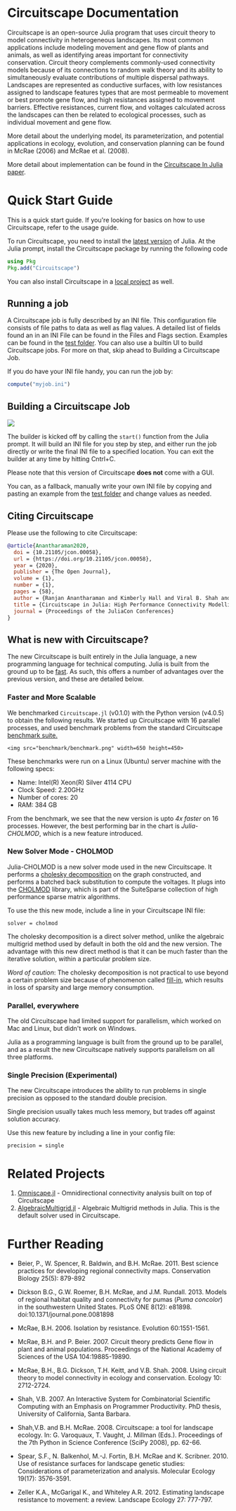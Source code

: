 # Circuitscape Documentation

Circuitscape is an open-source Julia program that uses circuit theory to model connectivity 
in heterogeneous landscapes. Its most common applications include modeling movement and gene
flow of plants and animals, as well as identifying areas important for connectivity 
conservation. Circuit theory complements commonly-used connectivity models because of its 
connections to random walk theory and its ability to simultaneously evaluate contributions 
of multiple dispersal pathways. Landscapes are represented as conductive surfaces, with 
low resistances assigned to landscape features types that are most permeable to movement 
or best promote gene flow, and high resistances assigned to movement barriers. Effective 
resistances, current flow, and voltages calculated across the landscapes can then be 
related to ecological processes, such as individual movement and gene flow.

More detail about the underlying model, its parameterization, and potential applications 
in ecology, evolution, and conservation planning can be found in McRae (2006) and 
McRae et al. (2008).

More detail about implementation can be found in the 
[Circuitscape In Julia paper](https://proceedings.juliacon.org/papers/10.21105/jcon.00058). 


# Quick Start Guide

This is a quick start guide. If you're looking for basics on how to use Circuitscape, 
refer to the usage guide. 

To run Circuitscape, you need to install the [latest version]() of Julia. 
At the Julia prompt, install the Circuitscape package by running the following code

```julia
using Pkg
Pkg.add("Circuitscape")
```

You can also install Circuitscape in a 
[local project](https://julialang.github.io/Pkg.jl/v1/environments/) as well. 

## Running a job

A Circuitscape job is fully described by an INI file. This configuration file consists of
file paths to data as well as flag values. A detailed list of fields found an in an
INI File can be found in the Files and Flags section. Examples can be found in the 
[test folder](https://github.com/Circuitscape/Circuitscape.jl/tree/master/test/input). You
can also use a builtin UI to build Circuitscape jobs. For more on that, skip ahead to 
Building a Circuitscape Job. 

If you do have your INI file handy, you can run the job by: 
```julia
compute("myjob.ini")
```
## Building a Circuitscape Job

![](https://raw.githubusercontent.com/Circuitscape/www.circuitscape.org/RA/inibuilder/assets/inibuilder.gif)

The builder is kicked off by calling the `start()` function from the Julia prompt. It will
build an INI file for you step by step, and either run the job directly or write the
final INI file to a specified location. You can exit the builder at any time by hitting 
Cntrl+C. 

Please note that this version of Circuitscape **does not** come with a GUI. 

You can, as a fallback, manually write your own INI file by copying and pasting an example 
from the [test folder]() and change values as needed.

## Citing Circuitscape

Please use the following to cite Circuitscape: 

```bibtex
@article{Anantharaman2020,
  doi = {10.21105/jcon.00058},
  url = {https://doi.org/10.21105/jcon.00058},
  year = {2020},
  publisher = {The Open Journal},
  volume = {1},
  number = {1},
  pages = {58},
  author = {Ranjan Anantharaman and Kimberly Hall and Viral B. Shah and Alan Edelman},
  title = {Circuitscape in Julia: High Performance Connectivity Modelling to Support Conservation Decisions},
  journal = {Proceedings of the JuliaCon Conferences}
}
```

## What is new with Circuitscape?

The new Circuitscape is built entirely in the Julia language, a new
programming language for technical computing. Julia is built from the
ground up to be [fast](http://julialang.org/benchmarks). As such, this offers a
number of advantages over the previous version, and these are detailed below.

### Faster and More Scalable

We benchmarked `Circuitscape.jl` (v0.1.0) with the Python version (v4.0.5) to obtain the
following results. We started up Circuitscape with 16 parallel processes,
and used benchmark problems from the standard Circuitscape
[benchmark suite.](https://github.com/Circuitscape/BigTests)

```@raw html
<img src="benchmark/benchmark.png" width=650 height=450>
```

These benchmarks were run on a Linux (Ubuntu) server machine with the following specs:
* Name: Intel(R) Xeon(R) Silver 4114 CPU
* Clock Speed: 2.20GHz
* Number of cores: 20
* RAM: 384 GB

From the benchmark, we see that the new version is upto *4x faster*
on 16 processes. However, the best performing bar in the chart is
_Julia-CHOLMOD_, which is a new feature introduced.

### New Solver Mode - CHOLMOD

Julia-CHOLMOD is a new solver mode used in the new Circuitscape. It performs a [cholesky
decomposition](https://en.wikipedia.org/wiki/Cholesky_decomposition) on the graph
constructed, and performs a batched back substitution
to compute the voltages. It plugs into the
[CHOLMOD](http://faculty.cse.tamu.edu/davis/suitesparse.html) library,
which is part of the SuiteSparse collection of high performance sparse
matrix algorithms.

To use the this new mode, include a line in your Circuitscape
INI file:
```
solver = cholmod
```

The cholesky decomposition is a direct solver method, unlike the algebraic
multigrid method used by default in both the old and the new version.
The advantage with this new direct method is that it can be much faster than
the iterative solution, within a particular problem size.

*Word of caution*: The cholesky decomposition is not practical
to use beyond a certain problem size because of phenomenon called
[fill-in](https://algowiki-project.org/en/Cholesky_method#Reordering_to_reduce_the_number_of_fill-in_elements), which results in loss of sparsity and large memory consumption.

### Parallel, everywhere

The old Circuitscape had limited support for parallelism, which worked on Mac and
Linux, but didn't work on Windows.

Julia as a programming language is built from the ground up to be parallel,
and as a result the new Circuitscape natively supports parallelism on all three
platforms.

### Single Precision (Experimental)

The new Circuitscape introduces the ability to run problems in
single precision as opposed to the standard double precision.

Single precision usually takes much less memory, but trades off
against solution accuracy.

Use this new feature by including a line in your config file:
```
precision = single
```

# Related Projects

1. [Omniscape.jl](https://github.com/Circuitscape/Omniscape.jl) - Omnidirectional connectivity analysis built on top of Circuitscape
2. [AlgebraicMultigrid.jl](https://github.com/JuliaLinearAlgebra/AlgebraicMultigrid.jl) - Algebraic Multigrid methods in Julia. This is the default solver used in Circuitscape. 

# Further Reading

* Beier, P., W. Spencer, R. Baldwin, and B.H. McRae. 2011\. Best science practices for developing regional connectivity maps. Conservation Biology 25(5): 879-892

* Dickson B.G., G.W. Roemer, B.H. McRae, and J.M. Rundall. 2013\. Models of regional habitat quality and connectivity for pumas (_Puma concolor_) in the southwestern United States. PLoS ONE 8(12): e81898\. doi:10.1371/journal.pone.0081898

* McRae, B.H. 2006\. Isolation by resistance. Evolution 60:1551-1561.

* McRae, B.H. and P. Beier. 2007\. Circuit theory predicts Gene flow in plant and animal populations. Proceedings of the National Academy of Sciences of the USA 104:19885-19890.

* McRae, B.H., B.G. Dickson, T.H. Keitt, and V.B. Shah. 2008\. Using circuit theory to model connectivity in ecology and conservation. Ecology 10: 2712-2724.

* Shah, V.B. 2007\. An Interactive System for Combinatorial Scientific Computing with an Emphasis on Programmer Productivity. PhD thesis, University of California, Santa Barbara.

* Shah,V.B. and B.H. McRae. 2008\. Circuitscape: a tool for landscape ecology. In: G. Varoquaux, T. Vaught, J. Millman (Eds.). Proceedings of the 7th Python in Science Conference (SciPy 2008), pp. 62-66.

* Spear, S.F., N. Balkenhol, M.-J. Fortin, B.H. McRae and K. Scribner. 2010\. Use of resistance surfaces for landscape genetic studies: Considerations of parameterization and analysis. Molecular Ecology 19(17): 3576-3591.

* Zeller K.A., McGarigal K., and Whiteley A.R. 2012\. Estimating landscape resistance to movement: a review. Landscape Ecology 27: 777-797.

